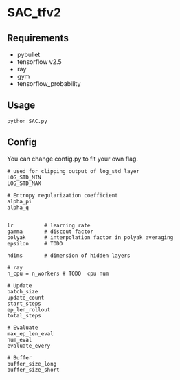 # SAC_tfv2

## Requirements

- pybullet
- tensorflow v2.5
- ray
- gym
- tensorflow_probability

## Usage

```
python SAC.py
```

## Config
You can change config.py to fit your own flag.

```
# used for clipping output of log_std layer
LOG_STD_MIN
LOG_STD_MAX

# Entropy regularization coefficient
alpha_pi
alpha_q


lr          # learning rate
gamma       # discout factor 
polyak      # interpolation factor in polyak averaging
epsilon     # TODO

hdims       # dimension of hidden layers

# ray
n_cpu = n_workers # TODO  cpu num

# Update
batch_size
update_count
start_steps
ep_len_rollout
total_steps

# Evaluate
max_ep_len_eval
num_eval
evaluate_every

# Buffer
buffer_size_long
buffer_size_short
```
